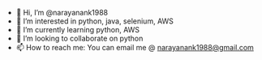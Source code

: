 - 👋 Hi, I’m @narayanank1988
- 👀 I’m interested in python, java, selenium, AWS
- 🌱 I’m currently learning python, AWS
- 💞️ I’m looking to collaborate on python
- 📫 How to reach me: You can email me @ narayanank1988@gmail.com

<!---
narayanank1988/narayanank1988 is a ✨ special ✨ repository because its `README.md` (this file) appears on your GitHub profile.
You can click the Preview link to take a look at your changes.
--->
